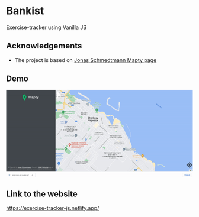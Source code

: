 # Bankist

Exercise-tracker using Vanilla JS

## Acknowledgements

- The project is based on [Jonas Schmedtmann Mapty page](https://github.com/jonasschmedtmann)

## Demo

![](https://github.com/vitalypolishchuk/Exercise-tracker/blob/master/other/demo.gif)

## Link to the website

https://exercise-tracker-js.netlify.app/
